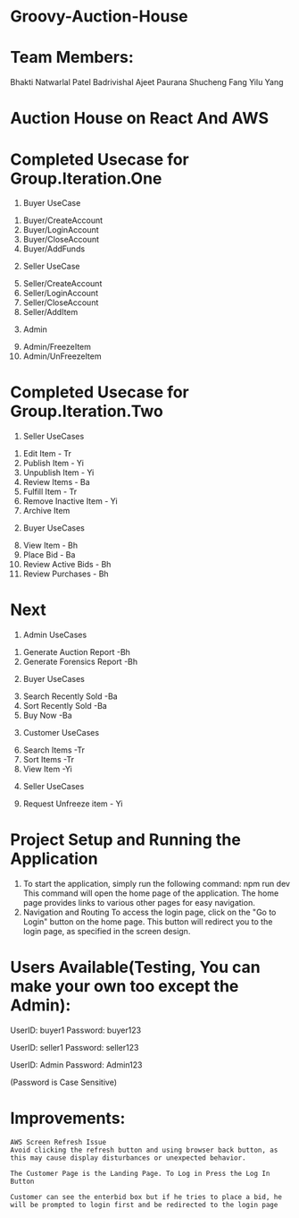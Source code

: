 # Groovy-Auction-House
# Team Members:
Bhakti Natwarlal Patel
Badrivishal Ajeet Paurana
Shucheng Fang
Yilu Yang

# Auction House on React And AWS

# Completed Usecase for Group.Iteration.One

1) Buyer UseCase
1. Buyer/CreateAccount 
2. Buyer/LoginAccount 
3. Buyer/CloseAccount 
4. Buyer/AddFunds 
2) Seller UseCase
5. Seller/CreateAccount 
6. Seller/LoginAccount 
7. Seller/CloseAccount 
8. Seller/AddItem 
3) Admin
9. Admin/FreezeItem
10. Admin/UnFreezeItem


# Completed Usecase for Group.Iteration.Two
1) Seller UseCases
1. Edit Item - Tr
2. Publish Item - Yi
3. Unpublish Item - Yi
4. Review Items - Ba
5. Fulfill Item - Tr 
6. Remove Inactive Item - Yi
7. Archive Item
2) Buyer UseCases 
8. View Item - Bh
9. Place Bid - Ba
10. Review Active Bids - Bh
11. Review Purchases - Bh

# Next
1) Admin UseCases
1. Generate Auction Report -Bh
2. Generate Forensics Report -Bh
2) Buyer UseCases
3. Search Recently Sold -Ba
4. Sort Recently Sold -Ba
5. Buy Now -Ba
3) Customer UseCases
6. Search Items -Tr
7. Sort Items -Tr
8. View Item -Yi
4) Seller UseCases
9. Request Unfreeze item - Yi




# Project Setup and Running the Application
1. To start the application, simply run the following command:
npm run dev
This command will open the home page of the application. The home page provides links to various other pages for easy navigation.
2. Navigation and Routing
To access the login page, click on the "Go to Login" button on the home page. This button will redirect you to the login page, as specified in the screen design.

# Users Available(Testing, You can make your own too except the Admin):

UserID: buyer1 Password: buyer123

UserID: seller1 Password: seller123

UserID: Admin Password: Admin123

(Password is Case Sensitive)

# Improvements:
    AWS Screen Refresh Issue
    Avoid clicking the refresh button and using browser back button, as this may cause display disturbances or unexpected behavior.

    The Customer Page is the Landing Page. To Log in Press the Log In Button

    Customer can see the enterbid box but if he tries to place a bid, he will be prompted to login first and be redirected to the login page